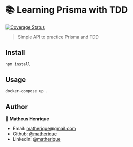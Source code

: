 # 📚 Learning Prisma with TDD
[![Coverage Status](https://coveralls.io/repos/github/matherique/prisma/badge.svg?branch=main)](https://coveralls.io/github/matherique/prisma?branch=main)

> Simple API to practice Prisma and TDD


## Install

```sh
npm install
```

## Usage

```sh
docker-compose up .
```

## Author

👤 **Matheus Henrique**

- Email: matherique@gmail.com
- Github: [@matherique](https://github.com/matherique)
- LinkedIn: [@matherique](https://linkedin.com/in/matherique)
